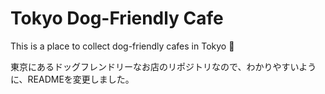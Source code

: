 # Tokyo Dog-Friendly Cafe

This is a place to collect dog-friendly cafes in Tokyo :dog:

東京にあるドッグフレンドリーなお店のリポジトリなので、わかりやすいように、READMEを変更しました。
